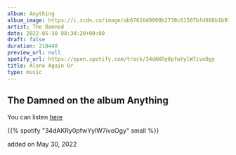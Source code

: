 ```yaml
---
album: Anything
album_image: https://i.scdn.co/image/ab67616d0000b2738c61507bfd668b1b932468e5
artist: The Damned
date: 2022-05-30 00:34:20+00:00
draft: false
duration: 218440
preview_url: null
spotify_url: https://open.spotify.com/track/34dAKRy0pfwYylW7ivoOgy
title: Alone Again Or
type: music
---
```



## The Damned on the album Anything

You can listen [here](https://open.spotify.com/track/34dAKRy0pfwYylW7ivoOgy)

{{% spotify "34dAKRy0pfwYylW7ivoOgy" small %}}

added on May 30, 2022